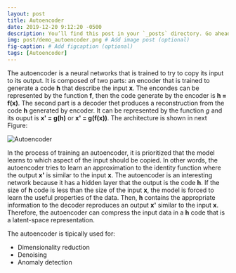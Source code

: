 ```yaml
---
layout: post
title: Autoencoder
date: 2019-12-20 9:12:20 -0500
description: You’ll find this post in your `_posts` directory. Go ahead and edit it and re-build the site to see your changes. # Add post description (optional)
img: post/demo_autoencoder.png # Add image post (optional)
fig-caption: # Add figcaption (optional)
tags: [Autoencoder]
---
```


The autoencoder is a neural networks that is trained to try to copy its input to its output. It is composed of two parts: an encoder that is trained to generate a code <b>h</b> that describe the input <b>x</b>. The encondes can be represented by the function <b>f</b>, then the code generate by the encoder is <b>h = f(x)</b>. The second part is a decoder thet produces a reconstruction from the code <b>h</b> generated by encoder. It can be represented by the function $g$ and its ouput is <b>x' = g(h)</b> or <b>x' = g(f(x))</b>. The architecture is shown in next Figure:

![Autoencoder]({{site.baseurl}}/assets/img/post/autoencoder.png)

In the process of training an autoencoder, it is prioritized that the model learns to which aspect of the input should be copied. In other words, the autoencoder tries to learn an approximation to the identity function where the output <b>x'</b> is similar to the input <b>x</b>. 
The autoencoder is an interesting network because it has a hidden layer that the output is the code <b>h</b>. If the size of <b>h</b> code is less than the size of the input <b>x</b>, the model is forced to learn the useful properties of the data. Then, <b>h</b> contains the appropriate information to the decoder reproduces an output <b>x'</b> similar to the input <b>x</b>. Therefore, the autoencoder can compress the input data in a <b>h</b> code that is a latent-space representation.

The autoencoder is tipically  used for:
<ul>
  <li>Dimensionality reduction</li>
  <li>Denoising</li>
  <li>Anomaly detection</li>
</ul>
